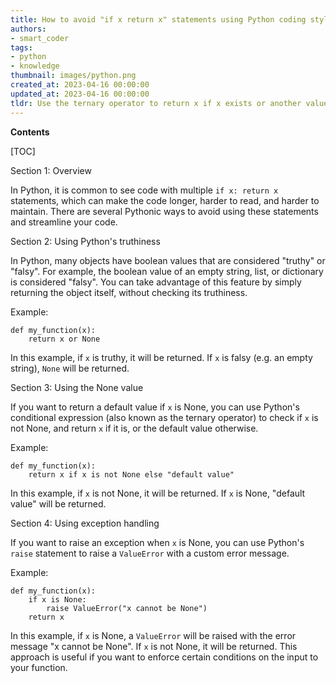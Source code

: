```yaml
---
title: How to avoid "if x return x" statements using Python coding style?
authors:
- smart_coder
tags:
- python
- knowledge
thumbnail: images/python.png
created_at: 2023-04-16 00:00:00
updated_at: 2023-04-16 00:00:00
tldr: Use the ternary operator to return x if x exists or another value otherwise return x if x else default\_value.
---
```


**Contents**

[TOC]

Section 1: Overview

In Python, it is common to see code with multiple `if x: return x` statements, which can make the code longer, harder to read, and harder to maintain. There are several Pythonic ways to avoid using these statements and streamline your code.

Section 2: Using Python's truthiness

In Python, many objects have boolean values that are considered "truthy" or "falsy". For example, the boolean value of an empty string, list, or dictionary is considered "falsy". You can take advantage of this feature by simply returning the object itself, without checking its truthiness.

Example:

```
def my_function(x):
    return x or None
```

In this example, if `x` is truthy, it will be returned. If `x` is falsy (e.g. an empty string), `None` will be returned.

Section 3: Using the None value

If you want to return a default value if `x` is None, you can use Python's conditional expression (also known as the ternary operator) to check if `x` is not None, and return `x` if it is, or the default value otherwise.

Example:

```
def my_function(x):
    return x if x is not None else "default value"
```

In this example, if `x` is not None, it will be returned. If `x` is None, "default value" will be returned.

Section 4: Using exception handling

If you want to raise an exception when `x` is None, you can use Python's `raise` statement to raise a `ValueError` with a custom error message.

Example:

```
def my_function(x):
    if x is None:
        raise ValueError("x cannot be None")
    return x
```

In this example, if `x` is None, a `ValueError` will be raised with the error message "x cannot be None". If `x` is not None, it will be returned. This approach is useful if you want to enforce certain conditions on the input to your function.
